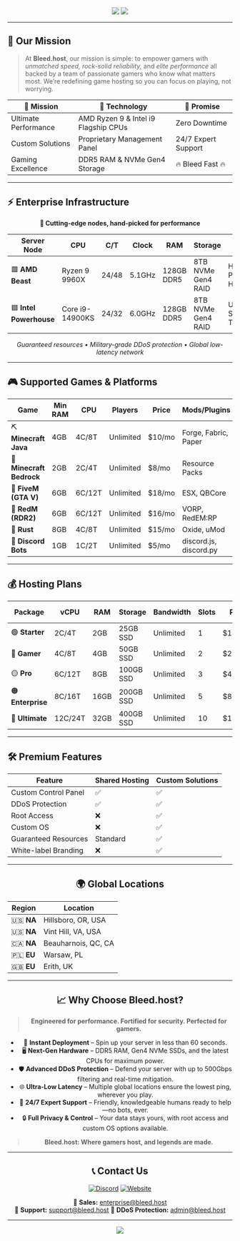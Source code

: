 <!-- HEADER -->
<div align="center">
  <img src="https://readme-typing-svg.herokuapp.com?font=Fira+Code&size=36&duration=2500&pause=1800&color=FF0000&center=true&vCenter=true&width=960&lines=🔥+Welcome+to+Bleed.host;Where+Performance+Meets+Perfection;Enterprise-Grade+Game+Hosting+⚡;Bleeding-Edge+Hardware+%7C+Zero+Compromise" />
  
  <img src="https://capsule-render.vercel.app/api?type=rect&color=FF0000&height=5&section=header"/>
</div>

---

## 🎯 **Our Mission**
> At **Bleed.host**, our mission is simple: to empower gamers with *unmatched speed, rock-solid reliability,* and *elite performance* all backed by a team of passionate gamers who know what matters most. We’re redefining game hosting so you can focus on playing, not worrying.

<div align="center">

| 🎯 **Mission**        | 🔧 **Technology**                       | 🌟 **Promise**        |
|----------------------|------------------------------------------|-----------------------|
| Ultimate Performance | AMD Ryzen 9 & Intel i9 Flagship CPUs      | Zero Downtime         |
| Custom Solutions     | Proprietary Management Panel             | 24/7 Expert Support   |
| Gaming Excellence    | DDR5 RAM & NVMe Gen4 Storage              | 🔥 Bleed Fast 🔥    |

</div>

---

## ⚡ **Enterprise Infrastructure**

<div align="center">

**🚀 Cutting-edge nodes, hand-picked for performance**
  
| **Server Node**        | **CPU**               | **C/T** | **Clock** | **RAM**     | **Storage**        | **Best For**             |
|------------------------|----------------------|---------|-----------|-------------|--------------------|--------------------------|
| 🟥 **AMD Beast**       | Ryzen 9 9960X         | 24/48   | 5.1GHz    | 128GB DDR5  | 8TB NVMe Gen4 RAID | High-Performance Hosting |
| 🟦 **Intel Powerhouse**| Core i9-14900KS       | 24/32   | 6.0GHz    | 128GB DDR5  | 8TB NVMe Gen4 RAID | Ultra-Fast Single Thread |

*Guaranteed resources • Military-grade DDoS protection • Global low-latency network*

</div>

---

## 🎮 **Supported Games & Platforms**

<div align="center">

| **Game**                | **Min RAM** | **CPU**    | **Players** | **Price**  | **Mods/Plugins**         |
|-------------------------|-------------|------------|-------------|------------|--------------------------|
| ⛏ **Minecraft Java**    | 4GB         | 4C/8T      | Unlimited   | $10/mo     | Forge, Fabric, Paper     |
| 📱 **Minecraft Bedrock**| 2GB         | 2C/4T      | Unlimited   | $8/mo      | Resource Packs           |
| 🚓 **FiveM (GTA V)**    | 6GB         | 6C/12T     | Unlimited   | $18/mo     | ESX, QBCore              |
| 🤠 **RedM (RDR2)**      | 6GB         | 6C/12T     | Unlimited   | $16/mo     | VORP, RedEM:RP           |
| 🔫 **Rust**             | 8GB         | 4C/8T      | Unlimited   | $15/mo     | Oxide, uMod              |
| 🤖 **Discord Bots**     | 1GB         | 1C/2T      | Unlimited   | $5/mo      | discord.js, discord.py   |

</div>

---

## 💰 **Hosting Plans**

<div align="center">

| **Package**   | **vCPU** | **RAM** | **Storage** | **Bandwidth** | **Slots** | **Price** | **Best For** |
|---------------|----------|---------|-------------|---------------|-----------|-----------|--------------|
| 🟢 **Starter**| 2C/4T    | 2GB     | 25GB SSD    | Unlimited     | 1         | $15/mo    | Small Servers|
| 🔵 **Gamer**  | 4C/8T    | 4GB     | 50GB SSD    | Unlimited     | 2         | $25/mo    | Growing      |
| 🟡 **Pro**    | 6C/12T   | 8GB     | 100GB SSD   | Unlimited     | 3         | $45/mo    | Popular      |
| 🟠 **Enterprise**| 8C/16T| 16GB    | 200GB SSD   | Unlimited     | 5         | $80/mo    | Large Nets   |
| 🔴 **Ultimate**| 12C/24T | 32GB    | 400GB SSD   | Unlimited     | 10        | $150/mo   | Massive Ops  |

</div>

---

## 🛠️ **Premium Features**
<div align="center">

| Feature                | Shared Hosting | Custom Solutions |
|------------------------|----------------|------------------|
| Custom Control Panel   | ✅ | ✅ |
| DDoS Protection        | ✅ | ✅ |
| Root Access            | ❌ | ✅ |
| Custom OS              | ❌ | ✅ |
| Guaranteed Resources   | Standard | ✅ |
| White-label Branding   | ❌ | ✅ |

---

## 🌍 **Global Locations**
<div align="center">

| Region         | Location           |
|----------------|-------------------|
| 🇺🇸 **NA**     | Hillsboro, OR, USA|
| 🇺🇸 **NA**     | Vint Hill, VA, USA|
| 🇨🇦 **NA**     | Beauharnois, QC, CA|
| 🇵🇱 **EU**     | Warsaw, PL        |
| 🇬🇧 **EU**     | Erith, UK         |

</div>

---

## 📈 **Why Choose Bleed.host?**
> **Engineered for performance. Fortified for security. Perfected for gamers.**

- 🚀 **Instant Deployment** – Spin up your server in less than 60 seconds.
- 🖥️ **Next-Gen Hardware** – DDR5 RAM, Gen4 NVMe SSDs, and the latest CPUs for maximum power.
- 🛡️ **Advanced DDoS Protection** – Defend your server with up to 500Gbps filtering and real-time mitigation.
- 🌐 **Ultra-Low Latency** – Multiple global locations ensure the lowest ping, wherever you play.
- 🤝 **24/7 Expert Support** – Friendly, knowledgeable humans ready to help—no bots, ever.
- 🔒 **Full Privacy & Control** – Your data stays yours, with root access and custom OS options available.

> **Bleed.host: Where gamers host, and legends are made.**

---

## 📞 **Contact Us**
<div align="center">

[![Discord](https://img.shields.io/badge/Discord-Join%20Now-5865F2?style=for-the-badge&logo=discord&logoColor=white)](https://discord.bleed.host)
[![Website](https://img.shields.io/badge/Website-Bleed.host-FF0000?style=for-the-badge&logo=firefox&logoColor=white)](https://bleed.host)

📧 **Sales:** enterprise@bleed.host  
📧 **Support:** support@bleed.host
📧 **DDoS Protection:** admin@bleed.host   

</div>

---

<div align="center">
  <img src="https://capsule-render.vercel.app/api?type=waving&color=FF0000&height=120&section=footer&text=Bleed.host%20-%20Bleed%20Deep%20🩸2025&fontSize=28&fontColor=ffffff&animation=twinkling"/>
</div>
